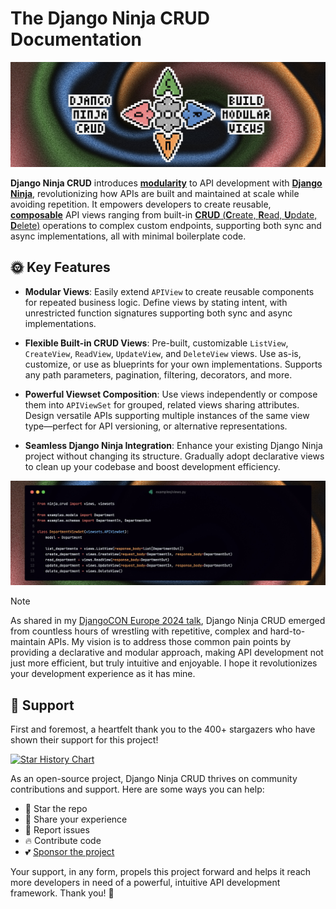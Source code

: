 # The Django Ninja CRUD Documentation

![Django Ninja CRUD Cover](https://raw.githubusercontent.com/hbakri/django-ninja-crud/main/docs/assets/images/django-ninja-crud-cover.JPG)

**Django Ninja CRUD** introduces [**modularity**](https://en.wikipedia.org/wiki/Modular_programming) to API development with [**Django Ninja**](https://github.com/vitalik/django-ninja), revolutionizing how APIs are built and maintained at scale while avoiding repetition. It empowers developers to create reusable, [**composable**](https://en.wikipedia.org/wiki/Composability) API views ranging from built-in [**CRUD** (**C**reate, **R**ead, **U**pdate, **D**elete)](https://en.wikipedia.org/wiki/Create,_read,_update_and_delete) operations to complex custom endpoints, supporting both sync and async implementations, all with minimal boilerplate code.

## 🌞 Key Features
- **Modular Views**: Easily extend `APIView` to create reusable components for repeated business logic. Define views by stating intent, with unrestricted function signatures supporting both sync and async implementations.

- **Flexible Built-in CRUD Views**: Pre-built, customizable `ListView`, `CreateView`, `ReadView`, `UpdateView`, and `DeleteView` views. Use as-is, customize, or use as blueprints for your own implementations. Supports any path parameters, pagination, filtering, decorators, and more.

- **Powerful Viewset Composition**: Use views independently or compose them into `APIViewSet` for grouped, related views sharing attributes. Design versatile APIs supporting multiple instances of the same view type—perfect for API versioning, or alternative representations.

- **Seamless Django Ninja Integration**: Enhance your existing Django Ninja project without changing its structure. Gradually adopt declarative views to clean up your codebase and boost development efficiency.

![Django Ninja CRUD Code](https://raw.githubusercontent.com/hbakri/django-ninja-crud/main/docs/assets/images/django-ninja-crud-code.JPG)

> [!NOTE]
> As shared in my [DjangoCON Europe 2024 talk](https://www.youtube.com/watch?v=r8yRxZPcy9k&t=1168s),
> Django Ninja CRUD emerged from countless hours of wrestling with repetitive, complex
> and hard-to-maintain APIs. My vision is to address those common pain points by
> providing a declarative and modular approach, making API development not just more
> efficient, but truly intuitive and enjoyable. I hope it revolutionizes your
> development experience as it has mine.

## 🫶 Support
First and foremost, a heartfelt thank you to the 400+ stargazers who have shown their
support for this project!

[![Star History Chart](https://api.star-history.com/svg?repos=hbakri/django-ninja-crud&type=Date)](https://star-history.com/#hbakri/django-ninja-crud&Date)

As an open-source project, Django Ninja CRUD thrives on community contributions and
support. Here are some ways you can help:

- 🌟 Star the repo
- 🙌 Share your experience
- 🐝 Report issues
- 🔥 Contribute code
- 💕 [Sponsor the project](https://github.com/sponsors/hbakri)

Your support, in any form, propels this project forward and helps it reach more
developers in need of a powerful, intuitive API development framework. Thank you! 🙏
